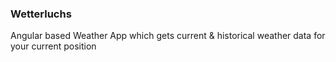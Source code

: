 ### Wetterluchs

Angular based Weather App which gets current & historical weather data for your
  current position
